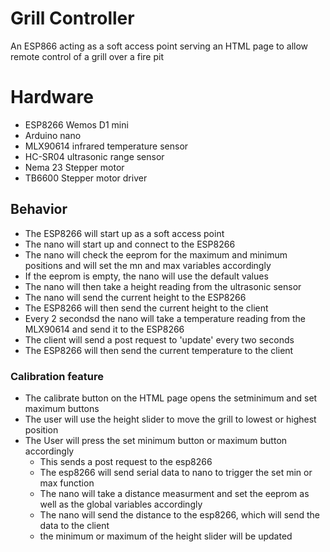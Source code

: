 # Grill Controller

An ESP866 acting as a soft access point serving an HTML page to allow remote control of a grill over a fire pit

  
# Hardware

* ESP8266 Wemos D1 mini
* Arduino nano
* MLX90614 infrared temperature sensor
* HC-SR04 ultrasonic range sensor
* Nema 23 Stepper motor
* TB6600 Stepper motor driver

## Behavior

- The ESP8266 will start up as a soft access point
- The nano will start up and connect to the ESP8266
- The nano will check the eeprom for the maximum and minimum positions and will set the mn and max variables accordingly
- If the eeprom is empty, the nano will use the default values
- The nano will then take a height reading from the ultrasonic sensor
- The nano will send the current height to the ESP8266
- The ESP8266 will then send the current height to the client
- Every 2 secondsd the nano will take a temperature reading from the MLX90614 and send it to the ESP8266
- The client will send a post request to 'update' every two seconds
- The ESP8266 will then send the current temperature to the client
### Calibration feature
  - The calibrate button on the HTML page opens the setminimum and set maximum buttons
  - The user will use the height slider to move the grill to lowest or highest position
  - The User will press the set minimum button or maximum button accordingly
    - This sends a post request to the esp8266
    - The esp8266 will send serial data to nano to trigger the set min or max function 
    - The nano will take a distance measurment and set the eeprom as well as the global variables accordingly
    - The nano will send the distance to the esp8266, which will send the data to the client
    - the minimum or maximum of the height slider will be updated 
 
